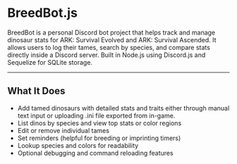 # BreedBot.js

BreedBot is a personal Discord bot project that helps track and manage dinosaur stats for ARK: Survival Evolved and ARK: Survival Ascended. It allows users to log their tames, search by species, and compare stats directly inside a Discord server. Built in Node.js using Discord.js and Sequelize for SQLite storage.

---

## What It Does

- Add tamed dinosaurs with detailed stats and traits either through manual text input or uploading .ini file exported from in-game.
- List dinos by species and view top stats or color regions
- Edit or remove individual tames
- Set reminders (helpful for breeding or imprinting timers)
- Lookup species and colors for readability
- Optional debugging and command reloading features
